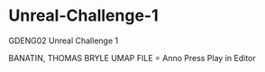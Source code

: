 # Unreal-Challenge-1
GDENG02 Unreal Challenge 1

BANATIN, THOMAS BRYLE
UMAP FILE = Anno
Press Play in Editor
